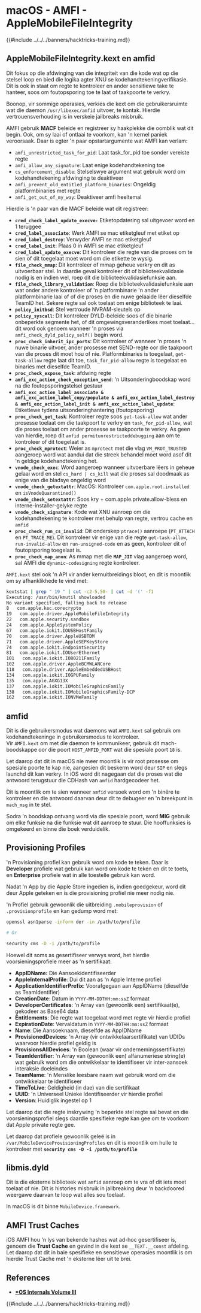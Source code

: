 # macOS - AMFI - AppleMobileFileIntegrity

{{#include ../../../banners/hacktricks-training.md}}

## AppleMobileFileIntegrity.kext en amfid

Dit fokus op die afdwinging van die integriteit van die kode wat op die stelsel loop en bied die logika agter XNU se kodehandtekeningverifikasie. Dit is ook in staat om regte te kontroleer en ander sensitiewe take te hanteer, soos om foutopsporing toe te laat of taakpoorte te verkry.

Boonop, vir sommige operasies, verkies die kext om die gebruikersruimte wat die daemon `/usr/libexec/amfid` uitvoer, te kontak. Hierdie vertrouensverhouding is in verskeie jailbreaks misbruik.

AMFI gebruik **MACF** beleide en registreer sy haakplekke die oomblik wat dit begin. Ook, om sy laai of ontlaai te voorkom, kan 'n kernel paniek veroorsaak. Daar is egter 'n paar opstartargumente wat AMFI kan verlam:

- `amfi_unrestricted_task_for_pid`: Laat task_for_pid toe sonder vereiste regte
- `amfi_allow_any_signature`: Laat enige kodehandtekening toe
- `cs_enforcement_disable`: Stelselswye argument wat gebruik word om kodehandtekening afdwinging te deaktiveer
- `amfi_prevent_old_entitled_platform_binaries`: Ongeldig platformbinaries met regte
- `amfi_get_out_of_my_way`: Deaktiveer amfi heeltemal

Hierdie is 'n paar van die MACF beleide wat dit registreer:

- **`cred_check_label_update_execve:`** Etiketopdatering sal uitgevoer word en 1 teruggee
- **`cred_label_associate`**: Werk AMFI se mac etiketgleuf met etiket op
- **`cred_label_destroy`**: Verwyder AMFI se mac etiketgleuf
- **`cred_label_init`**: Plaas 0 in AMFI se mac etiketgleuf
- **`cred_label_update_execve`:** Dit kontroleer die regte van die proses om te sien of dit toegelaat moet word om die etikette te wysig.
- **`file_check_mmap`:** Dit kontroleer of mmap geheue verkry en dit as uitvoerbaar stel. In daardie geval kontroleer dit of biblioteekvalidasie nodig is en indien wel, roep dit die biblioteekvalidasiefunksie aan.
- **`file_check_library_validation`**: Roep die biblioteekvalidasiefunksie aan wat onder andere kontroleer of 'n platformbinarie 'n ander platformbinarie laai of of die proses en die nuwe gelaaide lêer dieselfde TeamID het. Sekere regte sal ook toelaat om enige biblioteek te laai.
- **`policy_initbsd`**: Stel vertroude NVRAM-sleutels op
- **`policy_syscall`**: Dit kontroleer DYLD-beleide soos of die binarie onbeperkte segmente het, of dit omgewingsveranderlikes moet toelaat... dit word ook genoem wanneer 'n proses via `amfi_check_dyld_policy_self()` begin word.
- **`proc_check_inherit_ipc_ports`**: Dit kontroleer of wanneer 'n proses 'n nuwe binarie uitvoer, ander prosesse met SEND-regte oor die taakpoort van die proses dit moet hou of nie. Platformbinaries is toegelaat, `get-task-allow` regte laat dit toe, `task_for_pid-allow` regte is toegelaat en binaries met dieselfde TeamID.
- **`proc_check_expose_task`**: afdwing regte
- **`amfi_exc_action_check_exception_send`**: 'n Uitsonderingboodskap word na die foutopsporingstelsel gestuur
- **`amfi_exc_action_label_associate & amfi_exc_action_label_copy/populate & amfi_exc_action_label_destroy & amfi_exc_action_label_init & amfi_exc_action_label_update`**: Etiketlewe tydens uitsonderinghantering (foutopsporing)
- **`proc_check_get_task`**: Kontroleer regte soos `get-task-allow` wat ander prosesse toelaat om die taakpoort te verkry en `task_for_pid-allow`, wat die proses toelaat om ander prosesse se taakpoorte te verkry. As geen van hierdie, roep dit `amfid permitunrestricteddebugging` aan om te kontroleer of dit toegelaat is.
- **`proc_check_mprotect`**: Weier as `mprotect` met die vlag `VM_PROT_TRUSTED` aangeroep word wat aandui dat die streek behandel moet word asof dit 'n geldige kodehandtekening het.
- **`vnode_check_exec`**: Word aangeroep wanneer uitvoerbare lêers in geheue gelaai word en stel `cs_hard | cs_kill` wat die proses sal doodmaak as enige van die bladsye ongeldig word
- **`vnode_check_getextattr`**: MacOS: Kontroleer `com.apple.root.installed` en `isVnodeQuarantined()`
- **`vnode_check_setextattr`**: Soos kry + com.apple.private.allow-bless en interne-installer-gelyke regte
- **`vnode_check_signature`**: Kode wat XNU aanroep om die kodehandtekening te kontroleer met behulp van regte, vertrou cache en `amfid`
- **`proc_check_run_cs_invalid`**: Dit onderskep `ptrace()` aanroepe (`PT_ATTACH` en `PT_TRACE_ME`). Dit kontroleer vir enige van die regte `get-task-allow`, `run-invalid-allow` en `run-unsigned-code` en as geen, kontroleer dit of foutopsporing toegelaat is.
- **`proc_check_map_anon`**: As mmap met die **`MAP_JIT`** vlag aangeroep word, sal AMFI die `dynamic-codesigning` regte kontroleer.

`AMFI.kext` stel ook 'n API vir ander kernuitbreidings bloot, en dit is moontlik om sy afhanklikhede te vind met:
```bash
kextstat | grep " 19 " | cut -c2-5,50- | cut -d '(' -f1
Executing: /usr/bin/kmutil showloaded
No variant specified, falling back to release
8   com.apple.kec.corecrypto
19   com.apple.driver.AppleMobileFileIntegrity
22   com.apple.security.sandbox
24   com.apple.AppleSystemPolicy
67   com.apple.iokit.IOUSBHostFamily
70   com.apple.driver.AppleUSBTDM
71   com.apple.driver.AppleSEPKeyStore
74   com.apple.iokit.EndpointSecurity
81   com.apple.iokit.IOUserEthernet
101   com.apple.iokit.IO80211Family
102   com.apple.driver.AppleBCMWLANCore
118   com.apple.driver.AppleEmbeddedUSBHost
134   com.apple.iokit.IOGPUFamily
135   com.apple.AGXG13X
137   com.apple.iokit.IOMobileGraphicsFamily
138   com.apple.iokit.IOMobileGraphicsFamily-DCP
162   com.apple.iokit.IONVMeFamily
```
## amfid

Dit is die gebruikersmodus wat daemons wat `AMFI.kext` sal gebruik om kodehandtekeninge in gebruikersmodus te kontroleer.\
Vir `AMFI.kext` om met die daemon te kommunikeer, gebruik dit mach-boodskappe oor die poort `HOST_AMFID_PORT` wat die spesiale poort `18` is.

Let daarop dat dit in macOS nie meer moontlik is vir root prosesse om spesiale poorte te kap nie, aangesien dit beskerm word deur `SIP` en slegs launchd dit kan verkry. In iOS word dit nagegaan dat die proses wat die antwoord terugstuur die CDHash van `amfid` hardgecodeer het.

Dit is moontlik om te sien wanneer `amfid` versoek word om 'n binêre te kontroleer en die antwoord daarvan deur dit te debugeer en 'n breekpunt in `mach_msg` in te stel.

Sodra 'n boodskap ontvang word via die spesiale poort, word **MIG** gebruik om elke funksie na die funksie wat dit aanroep te stuur. Die hooffunksies is omgekeerd en binne die boek verduidelik.

## Provisioning Profiles

'n Provisioning profiel kan gebruik word om kode te teken. Daar is **Developer** profiele wat gebruik kan word om kode te teken en dit te toets, en **Enterprise** profiele wat in alle toestelle gebruik kan word.

Nadat 'n App by die Apple Store ingedien is, indien goedgekeur, word dit deur Apple geteken en is die provisioning profiel nie meer nodig nie.

'n Profiel gebruik gewoonlik die uitbreiding `.mobileprovision` of `.provisionprofile` en kan gedump word met:
```bash
openssl asn1parse -inform der -in /path/to/profile

# Or

security cms -D -i /path/to/profile
```
Hoewel dit soms as gesertifiseer verwys word, het hierdie voorsieningsprofiele meer as 'n sertifikaat:

- **AppIDName:** Die Aansoekidentifiseerder
- **AppleInternalProfile**: Dui dit aan as 'n Apple Interne profiel
- **ApplicationIdentifierPrefix**: Voorafgegaan aan AppIDName (dieselfde as TeamIdentifier)
- **CreationDate**: Datum in `YYYY-MM-DDTHH:mm:ssZ` formaat
- **DeveloperCertificates**: 'n Array van (gewoonlik een) sertifikaat(e), gekodeer as Base64 data
- **Entitlements**: Die regte wat toegelaat word met regte vir hierdie profiel
- **ExpirationDate**: Vervaldatum in `YYYY-MM-DDTHH:mm:ssZ` formaat
- **Name**: Die Aansoeknaam, dieselfde as AppIDName
- **ProvisionedDevices**: 'n Array (vir ontwikkelaarsertifikate) van UDIDs waarvoor hierdie profiel geldig is
- **ProvisionsAllDevices**: 'n Boolean (waar vir ondernemingssertifikate)
- **TeamIdentifier**: 'n Array van (gewoonlik een) alfanumeriese string(e) wat gebruik word om die ontwikkelaar te identifiseer vir inter-aansoek interaksie doeleindes
- **TeamName**: 'n Menslike leesbare naam wat gebruik word om die ontwikkelaar te identifiseer
- **TimeToLive**: Geldigheid (in dae) van die sertifikaat
- **UUID**: 'n Universeel Unieke Identifiseerder vir hierdie profiel
- **Version**: Huidiglik ingestel op 1

Let daarop dat die regte inskrywing 'n beperkte stel regte sal bevat en die voorsieningsprofiel slegs daardie spesifieke regte kan gee om te voorkom dat Apple private regte gee.

Let daarop dat profiele gewoonlik geleë is in `/var/MobileDeviceProvisioningProfiles` en dit is moontlik om hulle te kontroleer met **`security cms -D -i /path/to/profile`**

## **libmis.dyld**

Dit is die eksterne biblioteek wat `amfid` aanroep om te vra of dit iets moet toelaat of nie. Dit is histories misbruik in jailbreaking deur 'n backdoored weergawe daarvan te loop wat alles sou toelaat.

In macOS is dit binne `MobileDevice.framework`.

## AMFI Trust Caches

iOS AMFI hou 'n lys van bekende hashes wat ad-hoc gesertifiseer is, genoem die **Trust Cache** en gevind in die kext se `__TEXT.__const` afdeling. Let daarop dat dit in baie spesifieke en sensitiewe operasies moontlik is om hierdie Trust Cache met 'n eksterne lêer uit te brei.

## References

- [**\*OS Internals Volume III**](https://newosxbook.com/home.html)

{{#include ../../../banners/hacktricks-training.md}}
